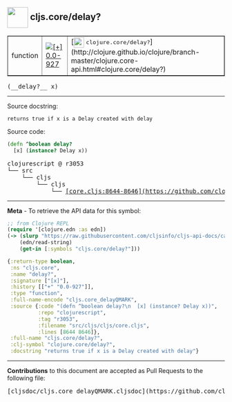 ## <img width="48px" valign="middle" src="http://i.imgur.com/Hi20huC.png"> cljs.core/delay?

 <table border="1">
<tr>

<td>function</td>
<td><a href="https://github.com/cljsinfo/cljs-api-docs/tree/0.0-927"><img valign="middle" alt="[+] 0.0-927" src="https://img.shields.io/badge/+-0.0--927-lightgrey.svg"></a> </td>
<td>
[<img height="24px" valign="middle" src="http://i.imgur.com/1GjPKvB.png"> <samp>clojure.core/delay?</samp>](http://clojure.github.io/clojure/branch-master/clojure.core-api.html#clojure.core/delay?)
</td>
</tr>
</table>

 <samp>
(__delay?__ x)<br>
</samp>

---




Source docstring:

```
returns true if x is a Delay created with delay
```

Source code:

```clj
(defn ^boolean delay?
  [x] (instance? Delay x))
```

 <pre>
clojurescript @ r3053
└── src
    └── cljs
        └── cljs
            └── <ins>[core.cljs:8644-8646](https://github.com/clojure/clojurescript/blob/r3053/src/cljs/cljs/core.cljs#L8644-L8646)</ins>
</pre>


---

__Meta__ - To retrieve the API data for this symbol:

```clj
;; from Clojure REPL
(require '[clojure.edn :as edn])
(-> (slurp "https://raw.githubusercontent.com/cljsinfo/cljs-api-docs/catalog/cljs-api.edn")
    (edn/read-string)
    (get-in [:symbols "cljs.core/delay?"]))
```

```clj
{:return-type boolean,
 :ns "cljs.core",
 :name "delay?",
 :signature ["[x]"],
 :history [["+" "0.0-927"]],
 :type "function",
 :full-name-encode "cljs.core_delayQMARK",
 :source {:code "(defn ^boolean delay?\n  [x] (instance? Delay x))",
          :repo "clojurescript",
          :tag "r3053",
          :filename "src/cljs/cljs/core.cljs",
          :lines [8644 8646]},
 :full-name "cljs.core/delay?",
 :clj-symbol "clojure.core/delay?",
 :docstring "returns true if x is a Delay created with delay"}

```

---

__Contributions__ to this document are accepted as Pull Requests to the following file:

 <pre>
[cljsdoc/cljs.core_delayQMARK.cljsdoc](https://github.com/cljsinfo/cljs-api-docs/blob/master/cljsdoc/cljs.core_delayQMARK.cljsdoc)
</pre>

